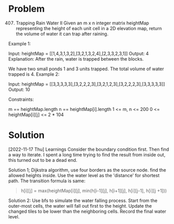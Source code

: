 Problem
===

407. Trapping Rain Water II
Given an m x n integer matrix heightMap representing the height of each unit cell in a 2D elevation map, return the volume of water it can trap after raining.

 

Example 1:


Input: heightMap = [[1,4,3,1,3,2],[3,2,1,3,2,4],[2,3,3,2,3,1]]
Output: 4
Explanation: After the rain, water is trapped between the blocks.

We have two small ponds 1 and 3 units trapped.
The total volume of water trapped is 4.
Example 2:


Input: heightMap = [[3,3,3,3,3],[3,2,2,2,3],[3,2,1,2,3],[3,2,2,2,3],[3,3,3,3,3]]
Output: 10
 

Constraints:

m == heightMap.length
n == heightMap[i].length
1 <= m, n <= 200
0 <= heightMap[i][j] <= 2 * 104

Solution
===

[2022-11-17 Thu] Learnings
Consider the boundary condition first. Then find a way to iterate. I spent a long time trying to find the result from inside out, this turned out to be a dead end.

Solution 1;
Dijkstra algorithm, use four borders as the source node. find the allowed heights inside.
Use the water level as the 'distance' for shortest path. 
The transition formula is same: 
>  h[i][j] = max(heightMap[i][j], min(h[i-1][j], h[i+1][j], h[i][j-1], h[i][j +1]))

Solution 2: 
Use bfs to simulate the water falling process.
Start from the outer-most cells, the water will fall out first to the height.
Update the changed tiles to be lower than the neighboring cells.
Record the final water level.
